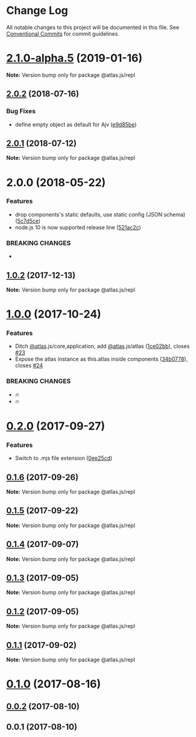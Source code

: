 # Change Log

All notable changes to this project will be documented in this file.
See [Conventional Commits](https://conventionalcommits.org) for commit guidelines.

# [2.1.0-alpha.5](https://github.com/strvcom/atlas.js/compare/@atlas.js/repl@2.1.0-alpha.4...@atlas.js/repl@2.1.0-alpha.5) (2019-01-16)

**Note:** Version bump only for package @atlas.js/repl





<a name="2.0.2"></a>
## [2.0.2](https://github.com/strvcom/atlas.js/compare/@atlas.js/repl@2.0.1...@atlas.js/repl@2.0.2) (2018-07-16)


### Bug Fixes

* define empty object as default for Ajv ([e9d85be](https://github.com/strvcom/atlas.js/commit/e9d85be))




<a name="2.0.1"></a>
## [2.0.1](https://github.com/strvcom/atlas.js/compare/@atlas.js/repl@2.0.0...@atlas.js/repl@2.0.1) (2018-07-12)




**Note:** Version bump only for package @atlas.js/repl

<a name="2.0.0"></a>
# 2.0.0 (2018-05-22)


### Features

* drop components's static defaults, use static config (JSON schema) ([5c7d5ce](https://github.com/strvcom/atlas.js/commit/5c7d5ce))
* node.js 10 is now supported release line ([521ac2c](https://github.com/strvcom/atlas.js/commit/521ac2c))


### BREAKING CHANGES

* 




<a name="1.0.2"></a>
## [1.0.2](https://github.com/strvcom/atlas.js/compare/@atlas.js/repl@1.0.1...@atlas.js/repl@1.0.2) (2017-12-13)




**Note:** Version bump only for package @atlas.js/repl

<a name="1.0.0"></a>
# [1.0.0](https://github.com/strvcom/atlas.js/compare/@atlas.js/repl@0.2.0...@atlas.js/repl@1.0.0) (2017-10-24)


### Features

* Ditch [@atlas](https://github.com/atlas).js/core,application, add [@atlas](https://github.com/atlas).js/atlas ([1ce02bb](https://github.com/strvcom/atlas.js/commit/1ce02bb)), closes [#23](https://github.com/strvcom/atlas.js/issues/23)
* Expose the atlas instance as this.atlas inside components ([34b0778](https://github.com/strvcom/atlas.js/commit/34b0778)), closes [#24](https://github.com/strvcom/atlas.js/issues/24)


### BREAKING CHANGES

* 🔥
* 🔥




<a name="0.2.0"></a>
# [0.2.0](https://github.com/strvcom/atlas.js/compare/@atlas.js/repl@0.1.6...@atlas.js/repl@0.2.0) (2017-09-27)


### Features

* Switch to .mjs file extension ([0ee25cd](https://github.com/strvcom/atlas.js/commit/0ee25cd))




<a name="0.1.6"></a>
## [0.1.6](https://github.com/strvcom/atlas.js/compare/@atlas.js/repl@0.1.5...@atlas.js/repl@0.1.6) (2017-09-26)




**Note:** Version bump only for package @atlas.js/repl

<a name="0.1.5"></a>
## [0.1.5](https://github.com/strvcom/atlas.js/compare/@atlas.js/repl@0.1.4...@atlas.js/repl@0.1.5) (2017-09-22)




**Note:** Version bump only for package @atlas.js/repl

<a name="0.1.4"></a>
## [0.1.4](https://github.com/strvcom/atlas.js/compare/@atlas.js/repl@0.1.3...@atlas.js/repl@0.1.4) (2017-09-07)




**Note:** Version bump only for package @atlas.js/repl

<a name="0.1.3"></a>
## [0.1.3](https://github.com/strvcom/atlas.js/compare/@atlas.js/repl@0.1.2...@atlas.js/repl@0.1.3) (2017-09-05)




**Note:** Version bump only for package @atlas.js/repl

<a name="0.1.2"></a>
## [0.1.2](https://github.com/strvcom/atlas.js/compare/@atlas.js/repl@0.1.1...@atlas.js/repl@0.1.2) (2017-09-05)




**Note:** Version bump only for package @atlas.js/repl

<a name="0.1.1"></a>
## [0.1.1](https://github.com/strvcom/atlas.js/compare/@atlas.js/repl@0.1.0...@atlas.js/repl@0.1.1) (2017-09-02)




**Note:** Version bump only for package @atlas.js/repl

<a name="0.1.0"></a>
# [0.1.0](https://github.com/strvcom/atlas.js/compare/@atlas.js/repl@0.0.2...@atlas.js/repl@0.1.0) (2017-08-16)




<a name="0.0.2"></a>
## [0.0.2](https://github.com/strvcom/atlas.js/compare/@atlas.js/repl@0.0.1...@atlas.js/repl@0.0.2) (2017-08-10)




<a name="0.0.1"></a>
## 0.0.1 (2017-08-10)
